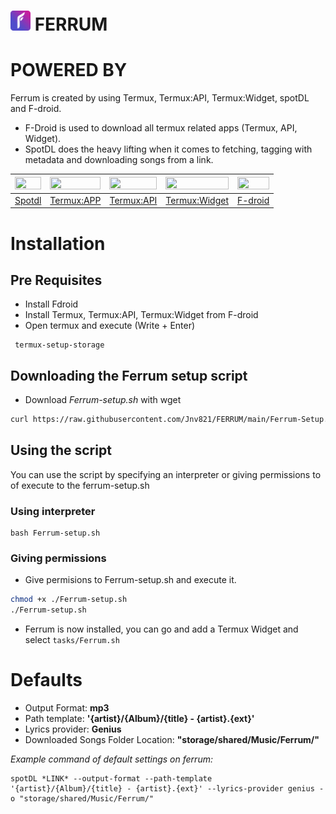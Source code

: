 # <img src="Icons/FERRUM.png" alt="Ferrum Logo Image" width="32px" height="32px"> FERRUM




# POWERED BY
Ferrum is created by using Termux, Termux:API, Termux:Widget, spotDL and F-droid.
 - F-Droid is used to download all termux related apps (Termux, API, Widget).
 - SpotDL does the heavy lifting when it comes to fetching, tagging with metadata and downloading songs from a link.
 
| <img src="https://github.com/spotDL/spotify-downloader/blob/master/docs/static/logo-transparent.png?raw=true" width="100%" height="100%">|<img src="https://github.com/termux/termux-app/blob/master/art/ic_launcher2_round.png?raw=true" width="100%" height="100%">|<img src="https://github.com/termux/termux-app/blob/master/art/ic_launcher2_round.png?raw=true" width="100%" height="100%">|<img src="https://github.com/termux/termux-app/blob/master/art/ic_launcher2_round.png?raw=true" width="100%" height="100%">|<img src="https://upload.wikimedia.org/wikipedia/commons/thumb/3/3c/F-Droid_Logo_4.svg/1200px-F-Droid_Logo_4.svg.png" width="100%" height="100%">|
|--------|------------|------------|---------------|--------|
| [Spotdl](https://github.com/spotDL/spotify-downloader) | [Termux:APP](https://github.com/termux/termux-app) | [Termux:API](https://github.com/termux/termux-api) | [Termux:Widget](https://github.com/termux/termux-widget)  | [F-droid](https://github.com/f-droid/fdroidclient) |

# Installation

  ## Pre Requisites
   - Install Fdroid
   - Install Termux, Termux:API, Termux:Widget from F-droid
   - Open termux and execute (Write + Enter)
   ```
    termux-setup-storage
   ```
  ## Downloading the Ferrum setup script

  - Download _Ferrum-setup.sh_ with wget
  ```sh
  curl https://raw.githubusercontent.com/Jnv821/FERRUM/main/Ferrum-Setup.sh?token=GHSAT0AAAAAABRRH7L3JAOMOMSMPR2ZFOEYYQZN2GQ > Ferrum-setup.sh
  ```
  ## Using the script
  You can use the script by specifying an interpreter or giving permissions to of execute to the ferrum-setup.sh
  
  ### Using interpreter
  ```
  bash Ferrum-setup.sh
  ```
  ### Giving permissions
  - Give permisions to Ferrum-setup.sh and execute it.
  
  ```sh
  chmod +x ./Ferrum-setup.sh
  ./Ferrum-setup.sh
  ```
  - Ferrum is now installed, you can go and add a Termux Widget and select ``tasks/Ferrum.sh``
  
# Defaults
 - Output Format: **mp3**
 - Path template: **'{artist}/{Album}/{title} - {artist}.{ext}'**
 - Lyrics provider: **Genius**
 - Downloaded Songs Folder Location: **"storage/shared/Music/Ferrum/"** 

 *Example command of default settings on ferrum:*
```
spotDL *LINK* --output-format --path-template '{artist}/{Album}/{title} - {artist}.{ext}' --lyrics-provider genius -o "storage/shared/Music/Ferrum/"
```
  
  
  


